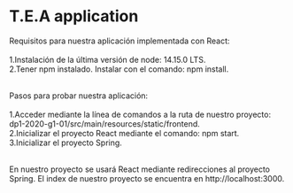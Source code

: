 # T.E.A application

Requisitos para nuestra aplicación implementada con React:<br></br>
  1.Instalación de la última versión de node: 14.15.0 LTS.<br>
  2.Tener npm instalado. Instalar con el comando: npm install.<br></br>
 
 Pasos para probar nuestra aplicación:<br></br>
  1.Acceder mediante la línea de comandos a la ruta de nuestro proyecto: dp1-2020-g1-01/src/main/resources/static/frontend.<br>
  2.Inicializar el proyecto React mediante el comando: npm start.<br>
  3.Inicializar el proyecto Spring.<br></br>
  
En nuestro proyecto se usará React mediante redirecciones al proyecto Spring. El index de nuestro proyecto se encuentra en http://localhost:3000.
